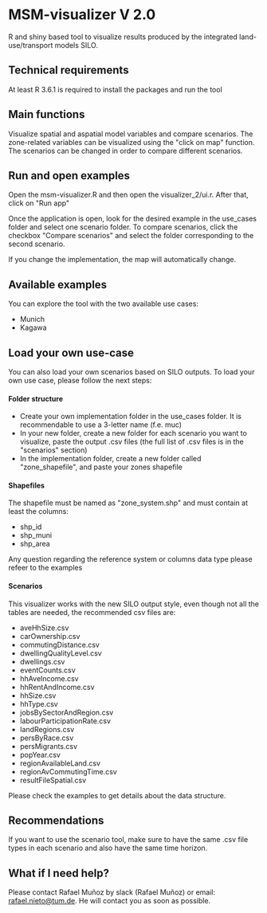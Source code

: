 # MSM-visualizer V 2.0

R and shiny based tool to visualize results produced by the integrated land-use/transport models SILO.

## Technical requirements

At least R 3.6.1 is required to install the packages and run the tool

## Main functions

Visualize spatial and aspatial model variables and compare scenarios. The zone-related variables can be visualized using the "click on map" function. The scenarios can be changed in order to compare different scenarios.

## Run and open examples
Open the msm-visualizer.R and then open the visualizer_2/ui.r. After that, click on "Run app"

Once the application is open, look for the desired example in the use_cases folder and select one scenario folder. To compare scenarios, click the checkbox "Compare scenarios" and select the folder corresponding to the second scenario.

If you change the implementation, the map will automatically change.
## Available examples
You can explore the tool with the two available use cases:
 - Munich
 - Kagawa
## Load your own use-case
You can also load your own scenarios based on SILO outputs. To load your own use case, please follow the next steps:
#### Folder structure
- Create your own implementation folder in the use_cases folder. It is recommendable to use a 3-letter name (f.e. muc)
- In your new folder, create a new folder for each scenario you want to visualize, paste the output .csv files (the full list of .csv files is in the "scenarios" section)
- In the implementation folder, create a new folder called "zone_shapefile", and paste your zones shapefile

#### Shapefiles
The shapefile must be named as "zone_system.shp" and must contain at least the columns:
- shp_id
- shp_muni
- shp_area
  
Any question regarding the reference system or columns data type please refeer to the examples
#### Scenarios

This visualizer works with the new SILO output style, even though not all the tables are needed, the recommended csv files are:

- aveHhSize.csv
- carOwnership.csv
- commutingDistance.csv
- dwellingQualityLevel.csv
- dwellings.csv
- eventCounts.csv
- hhAveIncome.csv
- hhRentAndIncome.csv
- hhSize.csv
- hhType.csv
- jobsBySectorAndRegion.csv
- labourParticipationRate.csv
- landRegions.csv
- persByRace.csv
- persMigrants.csv
- popYear.csv
- regionAvailableLand.csv
- regionAvCommutingTime.csv
- resultFileSpatial.csv

Please check the examples to get details about the data structure.
## Recommendations
If you want to use the scenario tool, make sure to have the same .csv file types in each scenario and also have the same time horizon. 
## What if I need help?

Please contact Rafael Muñoz by slack (Rafael Muñoz) or email: rafael.nieto@tum.de. He will contact you as soon as possible.
